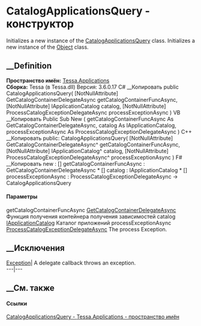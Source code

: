 # CatalogApplicationsQuery - конструктор
Initializes a new instance of the
[CatalogApplicationsQuery](T_Tessa_Applications_CatalogApplicationsQuery.htm)
class. Initializes a new instance of the
[Object](https://learn.microsoft.com/dotnet/api/system.object) class.
## __Definition
 **Пространство имён:** [Tessa.Applications](N_Tessa_Applications.htm)  
 **Сборка:** Tessa (в Tessa.dll) Версия: 3.6.0.17
C# __Копировать
     public CatalogApplicationsQuery(
    	[NotNullAttribute] GetCatalogContainerDelegateAsync getCatalogContainerFuncAsync,
    	[NotNullAttribute] IApplicationCatalog catalog,
    	[NotNullAttribute] ProcessCatalogExceptionDelegateAsync processExceptionAsync
    )
VB __Копировать
     Public Sub New ( 
    	<NotNullAttribute> getCatalogContainerFuncAsync As GetCatalogContainerDelegateAsync,
    	<NotNullAttribute> catalog As IApplicationCatalog,
    	<NotNullAttribute> processExceptionAsync As ProcessCatalogExceptionDelegateAsync
    )
C++ __Копировать
     public:
    CatalogApplicationsQuery(
    	[NotNullAttribute] GetCatalogContainerDelegateAsync^ getCatalogContainerFuncAsync, 
    	[NotNullAttribute] IApplicationCatalog^ catalog, 
    	[NotNullAttribute] ProcessCatalogExceptionDelegateAsync^ processExceptionAsync
    )
F# __Копировать
     new : 
            [<NotNullAttribute>] getCatalogContainerFuncAsync : GetCatalogContainerDelegateAsync * 
            [<NotNullAttribute>] catalog : IApplicationCatalog * 
            [<NotNullAttribute>] processExceptionAsync : ProcessCatalogExceptionDelegateAsync -> CatalogApplicationsQuery
#### Параметры
getCatalogContainerFuncAsync
[GetCatalogContainerDelegateAsync](T_Tessa_Applications_GetCatalogContainerDelegateAsync.htm)
     Функция получения контейнера получения зависимостей 
catalog [IApplicationCatalog](T_Tessa_Applications_IApplicationCatalog.htm)
     Каталог приложений 
processExceptionAsync
[ProcessCatalogExceptionDelegateAsync](T_Tessa_Applications_ProcessCatalogExceptionDelegateAsync.htm)
     The process Exception. 
## __Исключения
[Exception](https://learn.microsoft.com/dotnet/api/system.exception)|  A
delegate callback throws an exception.  
---|---  
## __См. также
#### Ссылки
[CatalogApplicationsQuery -
](T_Tessa_Applications_CatalogApplicationsQuery.htm)
[Tessa.Applications - пространство имён](N_Tessa_Applications.htm)
